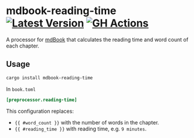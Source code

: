 # mdbook-reading-time [![Latest Version](https://img.shields.io/crates/v/mdbook-reading-time.svg)](https://crates.io/crates/mdbook-reading-time) [![GH Actions](https://github.com/pawurb/mdbook-reading-time/actions/workflows/ci.yml/badge.svg)](https://github.com/pawurb/mdbook-reading-time/actions)

A processor for [mdBook](https://github.com/rust-lang/mdBook) that calculates the reading time and word count of each chapter.

## Usage

```bash
cargo install mdbook-reading-time
```

In `book.toml`

```toml
[preprocessor.reading-time]
```

This configuration replaces:

- `{{ #word_count }}` with the number of words in the chapter.
- `{{ #reading_time }}` with reading time, e.g. `9 minutes`.
